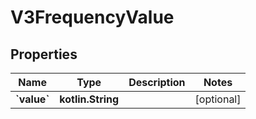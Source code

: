 
# V3FrequencyValue

## Properties
Name | Type | Description | Notes
------------ | ------------- | ------------- | -------------
**&#x60;value&#x60;** | **kotlin.String** |  |  [optional]



